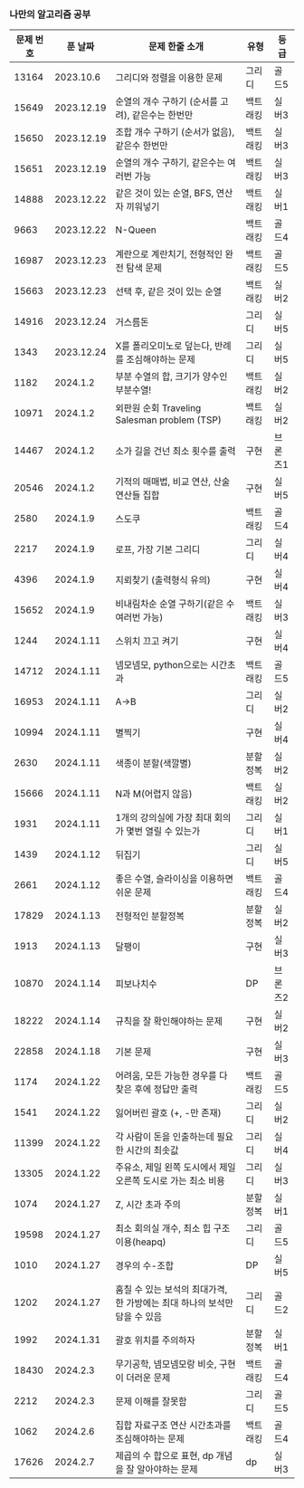 ### 나만의 알고리즘 공부

|문제 번호|푼 날짜|문제 한줄 소개|유형|등급|
|------|---|---|---|---|
|13164|2023.10.6|그리디와 정렬을 이용한 문제|그리디|골드5|
|15649|2023.12.19|순열의 개수 구하기 (순서를 고려), 같은수는 한번만|백트래킹|실버3|
|15650|2023.12.19|조합 개수 구하기 (순서가 없음), 같은수 한번만|백트래킹|실버3|
|15651|2023.12.19|순열의 개수 구하기, 같은수는 여러번 가능|백트래킹|실버3|
|14888|2023.12.22|같은 것이 있는 순열, BFS, 연산자 끼워넣기|백트래킹|실버1|
|9663|2023.12.22|N-Queen|백트래킹|골드4|
|16987|2023.12.23|계란으로 계란치기, 전형적인 완전 탐색 문제|백트래킹|골드5|
|15663|2023.12.23|선택 후, 같은 것이 있는 순열|백트래킹|실버2|
|14916|2023.12.24|거스름돈|그리디|실버5|
|1343|2023.12.24|X를 폴리오미노로 덮는다, 반례를 조심해야하는 문제|그리디|실버5|
|1182|2024.1.2|부분 수열의 합, 크기가 양수인 부분수열!|백트래킹|실버2|
|10971|2024.1.2|외판원 순회 Traveling Salesman problem (TSP)|백트래킹|실버2|
|14467|2024.1.2|소가 길을 건넌 최소 횟수를 출력|구현|브론즈1|
|20546|2024.1.2|기적의 매매법, 비교 연산, 산술 연산들 집합|구현|실버5|
|2580|2024.1.9|스도쿠|백트래킹|골드4|
|2217|2024.1.9|로프, 가장 기본 그리디|그리디|실버4|
|4396|2024.1.9|지뢰찾기 (출력형식 유의)|구현|실버4|
|15652|2024.1.9|비내림차순 순열 구하기(같은 수 여러번 가능)|백트래킹|실버3|
|1244|2024.1.11|스위치 끄고 켜기|구현|실버4|
|14712|2024.1.11|넴모넴모, python으로는 시간초과|백트래킹|골드5|
|16953|2024.1.11|A->B|그리디|실버2|
|10994|2024.1.11|별찍기|구현|실버4|
|2630|2024.1.11|색종이 분할(색깔별)|분할정복|실버2|
|15666|2024.1.11|N과 M(어렵지 않음)|백트래킹|실버2|
|1931|2024.1.11|1개의 강의실에 가장 최대 회의가 몇번 열릴 수 있는가|그리디|실버1|
|1439|2024.1.12|뒤집기|그리디|실버5|
|2661|2024.1.12|좋은 수열, 슬라이싱을 이용하면 쉬운 문제|백트래킹|골드4|
|17829|2024.1.13|전형적인 분할정복|분할정복|실버2|
|1913|2024.1.13|달팽이|구현|실버3|
|10870|2024.1.14|피보나치수|DP|브론즈2|
|18222|2024.1.14|규칙을 잘 확인해야하는 문제|구현|실버2|
|22858|2024.1.18|기본 문제|구현|실버3|
|1174|2024.1.22|어려움, 모든 가능한 경우를 다 찾은 후에 정답만 출력|백트래킹|골드5|
|1541|2024.1.22|잃어버린 괄호 (+, -만 존재)|그리디|실버2|
|11399|2024.1.22|각 사람이 돈을 인출하는데 필요한 시간의 최솟값|그리디|실버4|
|13305|2024.1.22|주유소, 제일 왼쪽 도시에서 제일 오른쪽 도시로 가는 최소 비용|그리디|실버3|
|1074|2024.1.27|Z, 시간 초과 주의|분할정복|실버1|
|19598|2024.1.27|최소 회의실 개수, 최소 힙 구조 이용(heapq)|그리디|골드5|
|1010|2024.1.27|경우의 수-조합|DP|실버5|
|1202|2024.1.27|훔칠 수 있는 보석의 최대가격, 한 가방에는 최대 하나의 보석만 담을 수 있음|그리디|골드2|
|1992|2024.1.31|괄호 위치를 주의하자|분할정복|실버1|
|18430|2024.2.3|무기공학, 넴모넴모랑 비슷, 구현이 더러운 문제|백트래킹|골드4|
|2212|2024.2.3|문제 이해를 잘못함|그리디|골드5|
|1062|2024.2.6|집합 자료구조 연산 시간초과를 조심해야하는 문제|백트래킹|골드4|
|17626|2024.2.7|제곱의 수 합으로 표현, dp 개념을 잘 알아야하는 문제|dp|실버3|


